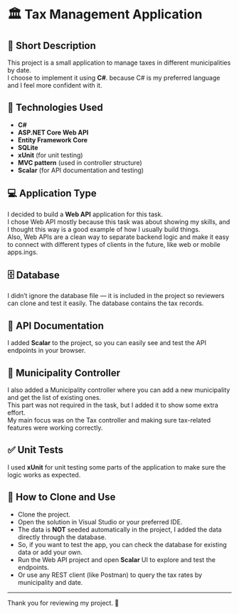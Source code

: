 # 🏛️ Tax Management Application

## 📝 Short Description
This project is a small application to manage taxes in different municipalities by date.  
I choose to implement it using **C#**. because C# is my preferred language and I feel more confident with it.

## 🧰 Technologies Used
- **C#**
- **ASP.NET Core Web API**
- **Entity Framework Core**
- **SQLite**
- **xUnit** (for unit testing)
- **MVC pattern** (used in controller structure)
- **Scalar** (for API documentation and testing)
  
## 💻 Application Type
I decided to build a **Web API** application for this task.  
I chose Web API mostly because this task was about showing my skills, and I thought this way is a good example of how I usually build things.  
Also, Web APIs are a clean way to separate backend logic and make it easy to connect with different types of clients in the future, like web or mobile apps.ings.

## 🗄️ Database
I didn’t ignore the database file — it is included in the project so reviewers can clone and test it easily. The database contains the tax records.

## 📜 API Documentation
I added **Scalar** to the project, so you can easily see and test the API endpoints in your browser.

## 🏢 Municipality Controller
I also added a Municipality controller where you can add a new municipality and get the list of existing ones.  
This part was not required in the task, but I added it to show some extra effort.  
My main focus was on the Tax controller and making sure tax-related features were working correctly.

## ✅ Unit Tests
I used **xUnit** for unit testing some parts of the application to make sure the logic works as expected.

## 🚀 How to Clone and Use
- Clone the project.
- Open the solution in Visual Studio or your preferred IDE.
- The data is **NOT** seeded automatically in the project, I added the data directly through the database.  
- So, if you want to test the app, you can check the database for existing data or add your own.  
- Run the Web API project and open **Scalar** UI to explore and test the endpoints.  
- Or use any REST client (like Postman) to query the tax rates by municipality and date.

---

Thank you for reviewing my project. 🙏
